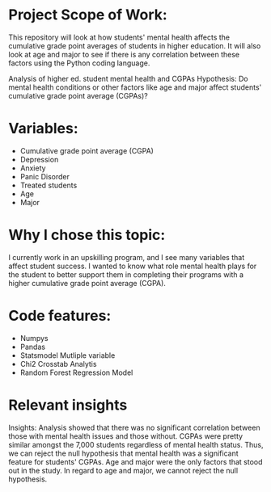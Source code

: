 # Project Scope of Work: 

This repository will look at how students' mental health affects the cumulative grade point averages of students in higher education. It will also look at age and major to see if there is any correlation between these factors using the Python coding language.

Analysis of higher ed. student mental health and CGPAs
Hypothesis:  Do mental health conditions or other factors like age and major affect students' cumulative grade point average (CGPAs)?

# Variables:

- Cumulative grade point average (CGPA)
- Depression
- Anxiety
- Panic Disorder
- Treated students
- Age
- Major


# Why I chose this topic: 
I currently work in an upskilling program, and I see many variables that affect student success. I wanted to know what role mental health plays for the student to better support them in completing their programs with a higher cumulative grade point average (CGPA).

# Code features:
- Numpys
- Pandas
- Statsmodel Mutliple variable
- Chi2 Crosstab Analytis
- Random Forest Regression Model

# Relevant insights
Insights: Analysis showed that there was no significant correlation between those with mental health issues and those without. CGPAs were pretty similar amongst the 7,000 students regardless of mental health status.
Thus, we can reject the null hypothesis that mental health was a significant feature for students' CGPAs.
Age and major were the only factors that stood out in the study. In regard to age and major, we cannot reject the null hypothesis.
